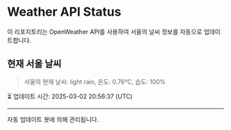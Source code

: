 
# Weather API Status

이 리포지토리는 OpenWeather API를 사용하여 서울의 날씨 정보를 자동으로 업데이트합니다.

## 현재 서울 날씨
> 서울의 현재 날씨: light rain, 온도: 0.76°C, 습도: 100%

⏳ 업데이트 시간: 2025-03-02 20:56:37 (UTC)

---
자동 업데이트 봇에 의해 관리됩니다.
